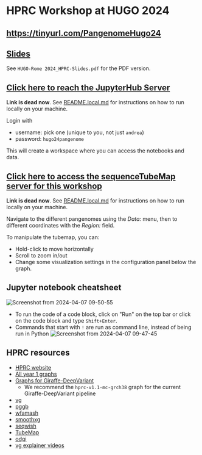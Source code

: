 # HPRC Workshop at HUGO 2024

## https://tinyurl.com/PangenomeHugo24

## [Slides](https://docs.google.com/presentation/d/1HijsejJkJ8x_pEStdOHdVnI-DzNQmhUk9I6MF20Ppsk/edit?usp=sharing)


See `HUGO-Rome 2024_HPRC-Slides.pdf` for the PDF version.

## [Click here to reach the JupyterHub Server]()

**Link is dead now**. See [README.local.md](README.local.md) for instructions on how to run locally on your machine.

Login with 

- username: pick one (unique to you, not just `andrea`)
- password: `hugo24pangenome`

This will create a workspace where you can access the notebooks and data.

## [Click here to access the sequenceTubeMap server for this workshop]()

**Link is dead now**. See [README.local.md](README.local.md) for instructions on how to run locally on your machine.

Navigate to the different pangenomes using the *Data:* menu, then to different coordinates with the *Region:* field.

To manipulate the tubemap, you can:

- Hold-click to move horizontally
- Scroll to zoom in/out
- Change some visualization settings in the configuration panel below the graph.

## Jupyter notebook cheatsheet
![Screenshot from 2024-04-07 09-50-55](https://github.com/jmonlong/workshop-hprc-hugo24/assets/34357324/b893b51a-8cc1-44fa-af82-97339f42f9c9)

- To run the code of a code block, click on "Run" on the top bar or click on the code block and type `Shift+Enter`.
- Commands that start with `!` are run as command line, instead of being run in Python
![Screenshot from 2024-04-07 09-47-45](https://github.com/jmonlong/workshop-hprc-hugo24/assets/34357324/5ed0ad54-6bb5-4771-b0e2-e20d51e77ceb)

## HPRC resources
- [HPRC website](https://humanpangenome.org/)
- [All year 1 graphs](https://s3-us-west-2.amazonaws.com/human-pangenomics/index.html?prefix=pangenomes/freeze/freeze1/​)
- [Graphs for Giraffe-DeepVariant](https://s3-us-west-2.amazonaws.com/human-pangenomics/index.html?prefix=pangenomes/freeze/freeze1/minigraph-cactus/hprc-v1.1-mc-grch38/)
  - We recommend the `hprc-v1.1-mc-grch38` graph for the current Giraffe-DeepVariant pipeline
- [vg](https://github.com/vgteam/vg/)
- [pggb](https://github.com/pangenome/pggb)
- [wfamash](https://github.com/waveygang/wfmash)
- [smoothxg](https://github.com/pangenome/smoothxg)
- [seqwish](https://github.com/ekg/seqwish)
- [TubeMap](https://github.com/vgteam/sequenceTubeMap)
- [odgi](https://github.com/pangenome/odgi)
- [vg explainer videos](https://cglgenomics.sites.ucsc.edu/explainer-videos-for-variation-graphs-vg/?preview=true)
